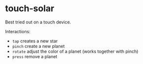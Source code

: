 # touch-solar

Best tried out on a touch device.

Interactions:

* `tap` creates a new star
* `pinch` create a new planet
* `rotate` adjust the color of a planet (works together with pinch)
* `press` remove a planet
